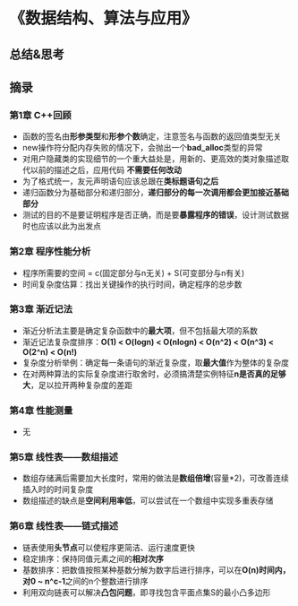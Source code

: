 # 《数据结构、算法与应用》

## 总结&思考

## 摘录

### 第1章 C++回顾

- 函数的签名由**形参类型**和**形参个数**确定，注意签名与函数的返回值类型无关
- new操作符分配内存失败的情况下，会抛出一个**bad_alloc**类型的异常
- 对用户隐藏类的实现细节的一个重大益处是，用新的、更高效的类对象描述取代以前的描述之后，应用代码 **不需要任何改动**
- 为了格式统一，友元声明语句应该总跟在**类标题语句之后**
- 递归函数分为基础部分和递归部分，**递归部分的每一次调用都会更加接近基础部分**
- 测试的目的不是要证明程序是否正确，而是要**暴露程序的错误**，设计测试数据时也应该以此为出发点

### 第2章 程序性能分析

- 程序所需要的空间 = c(固定部分与n无关) + S(可变部分与n有关)
- 时间复杂度估算：找出关键操作的执行时间，确定程序的总步数

### 第3章 渐近记法

- 渐近分析法主要是确定复杂函数中的**最大项**，但不包括最大项的系数
- 渐近记法复杂度排序：**O(1) < O(logn) < O(nlogn) < O(n^2) < O(n^3) < O(2^n) < O(n!)**
- 复杂度分析举例：确定每一条语句的渐近复杂度，取**最大值**作为整体的复杂度
- 在对两种算法的实际复杂度进行取舍时，必须搞清楚实例特征**n是否真的足够大**，足以拉开两种复杂度的差距

### 第4章 性能测量

- 无

### 第5章 线性表——数组描述

- 数组存储满后需要加大长度时，常用的做法是**数组倍增**(容量*2)，可改善连续插入时的时间复杂度 
- 数组描述的缺点是**空间利用率低**，可以尝试在一个数组中实现多重表存储

### 第6章 线性表——链式描述

- 链表使用**头节点**可以使程序更简洁、运行速度更快
- 稳定排序：保持同值元素之间的**相对次序**
- 基数排序：把数值按照某种基数分解为数字后进行排序，可以在**O(n)**时间内，对**0 ~ n^c-1**之间的n个整数进行排序
- 利用双向链表可以解决**凸包问题**，即寻找包含平面点集S的最小凸多边形